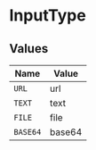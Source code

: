 # InputType


## Values

| Name     | Value    |
| -------- | -------- |
| `URL`    | url      |
| `TEXT`   | text     |
| `FILE`   | file     |
| `BASE64` | base64   |